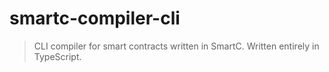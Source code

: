 # smartc-compiler-cli

> CLI compiler for smart contracts written in SmartC. Written entirely in TypeScript. 